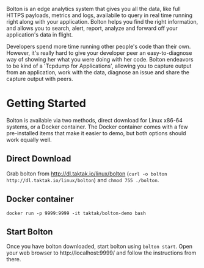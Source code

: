 Bolton is an edge analytics system that gives you all the data, like full HTTPS payloads, metrics and logs, availabile to query in real time running right along with your application.  Bolton helps you find the right information, and allows you to search, alert, report, analyze and forward off your application's data in flight.

Developers spend more time running other people's code than their own. However, it's really hard to give your developer peer an easy-to-diagnose way of showing her what you were doing with her code. Bolton endeavors to be kind of a 'Tcpdump for Applications', allowing you to capture output from an application, work with the data, diagnose an issue and share the capture output with peers.

# Getting Started

Bolton is available via two methods, direct download for Linux x86-64 systems, or a Docker container.  The Docker container comes with a few pre-installed items that make it easier to demo, but both options should work equally well.

## Direct Download

Grab bolton from http://dl.taktak.io/linux/bolton (`curl -o bolton http://dl.taktak.io/linux/bolton`) and `chmod 755 ./bolton`.  

## Docker container

`docker run -p 9999:9999 -it taktak/bolton-demo bash`

## Start Bolton

Once you have bolton downloaded, start bolton using `bolton start`. Open your web browser to http://localhost:9999/ and follow the instructions from there.
